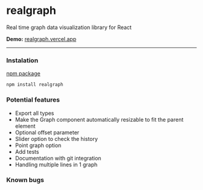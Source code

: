 # realgraph

Real time graph data visualization library for React

<b>Demo:</b> [realgraph.vercel.app](https://realgraph.vercel.app/)

---

### Instalation

[npm package](https://www.npmjs.com/package/realgraph)

```
npm install realgraph
```

### Potential features

- Export all types
- Make the Graph component automatically resizable to fit the parent element
- Optional offset parameter
- Slider option to check the history
- Point graph option
- Add tests
- Documentation with git integration
- Handling multiple lines in 1 graph

### Known bugs
